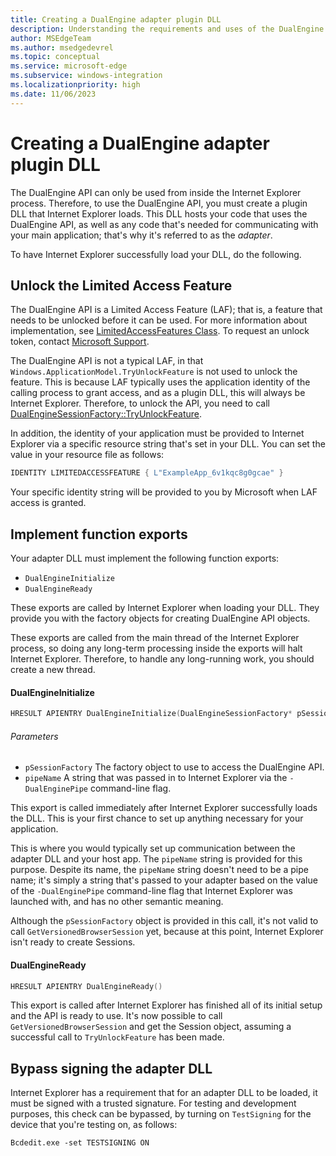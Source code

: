 ```yaml
---
title: Creating a DualEngine adapter plugin DLL
description: Understanding the requirements and uses of the DualEngine Adapter DLL.
author: MSEdgeTeam
ms.author: msedgedevrel
ms.topic: conceptual
ms.service: microsoft-edge
ms.subservice: windows-integration
ms.localizationpriority: high
ms.date: 11/06/2023
---
```

# Creating a DualEngine adapter plugin DLL

The DualEngine API can only be used from inside the Internet Explorer process.  Therefore, to use the DualEngine API, you must create a plugin DLL that Internet Explorer loads.  This DLL hosts your code that uses the DualEngine API, as well as any code that's needed for communicating with your main application; that's why it's referred to as the _adapter_.

To have Internet Explorer successfully load your DLL, do the following.


<!-- ====================================================================== -->
## Unlock the Limited Access Feature

The DualEngine API is a Limited Access Feature (LAF); that is, a feature that needs to be unlocked before it can be used. For more information about implementation, see [LimitedAccessFeatures Class](/uwp/api/windows.applicationmodel.limitedaccessfeatures). To request an unlock token, contact [Microsoft Support](https://go.microsoft.com/fwlink/?linkid=2271232).

The DualEngine API is not a typical LAF, in that `Windows.ApplicationModel.TryUnlockFeature` is not used to unlock the feature.  This is because LAF typically uses the application identity of the calling process to grant access, and as a plugin DLL, this will always be Internet Explorer.  Therefore, to unlock the API, you need to call [DualEngineSessionFactory::TryUnlockFeature](../reference/dualenginesessionfactory.md#tryunlockfeature).

In addition, the identity of your application must be provided to Internet Explorer via a specific resource string that's set in your DLL.  You can set the value in your resource file as follows:

```cpp
IDENTITY LIMITEDACCESSFEATURE { L"ExampleApp_6v1kqc8g0gcae" }
```

Your specific identity string will be provided to you by Microsoft when LAF access is granted.


<!-- ====================================================================== -->
## Implement function exports

Your adapter DLL must implement the following function exports:
* `DualEngineInitialize`
* `DualEngineReady`

These exports are called by Internet Explorer when loading your DLL.  They provide you with the factory objects for creating DualEngine API objects.

These exports are called from the main thread of the Internet Explorer process, so doing any long-term processing inside the exports will halt Internet Explorer.  Therefore, to handle any long-running work, you should create a new thread.


<!-- ------------------------------ -->
#### DualEngineInitialize

```cpp
HRESULT APIENTRY DualEngineInitialize(DualEngineSessionFactory* pSessionFactory, PCWSTR pipeName)
```

###### Parameters

* `pSessionFactory` The factory object to use to access the DualEngine API.
* `pipeName` A string that was passed in to Internet Explorer via the `-DualEnginePipe` command-line flag.

This export is called immediately after Internet Explorer successfully loads the DLL.  This is your first chance to set up anything necessary for your application.

This is where you would typically set up communication between the adapter DLL and your host app.  The `pipeName` string is provided for this purpose.  Despite its name, the `pipeName` string doesn't need to be a pipe name; it's simply a string that's passed to your adapter based on the value of the `-DualEnginePipe` command-line flag that Internet Explorer was launched with, and has no other semantic meaning.

Although the `pSessionFactory` object is provided in this call, it's not valid to call `GetVersionedBrowserSession` yet, because at this point, Internet Explorer isn't ready to create Sessions.


<!-- ------------------------------ -->
#### DualEngineReady

```cpp
HRESULT APIENTRY DualEngineReady()
```

This export is called after Internet Explorer has finished all of its initial setup and the API is ready to use.  It's now possible to call `GetVersionedBrowserSession` and get the Session object, assuming a successful call to `TryUnlockFeature` has been made.


<!-- ====================================================================== -->
## Bypass signing the adapter DLL

Internet Explorer has a requirement that for an adapter DLL to be loaded, it must be signed with a trusted signature.  For testing and development purposes, this check can be bypassed, by turning on `TestSigning` for the device that you're testing on, as follows:

```shell
Bcdedit.exe -set TESTSIGNING ON
```

